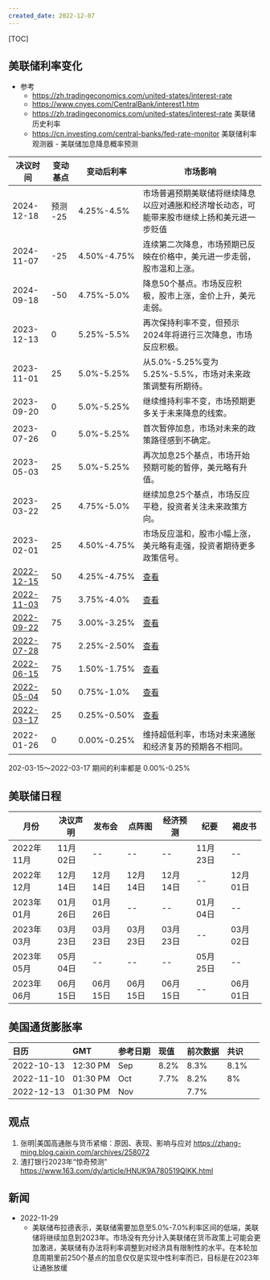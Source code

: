 ```yaml
---
created_date: 2022-12-07
---
```


[TOC]

## 美联储利率变化
- 参考 
    - https://zh.tradingeconomics.com/united-states/interest-rate
    - https://www.cnyes.com/CentralBank/interest1.htm
    - https://zh.tradingeconomics.com/united-states/interest-rate  美联储历史利率
    - https://cn.investing.com/central-banks/fed-rate-monitor  美联储利率观测器 - 美联储加息降息概率预测

| 决议时间                                              | 变动基点 | 变动后利率  | 市场影响                                                     |
| ----------------------------------------------------- | -------- | ----------- | ------------------------------------------------------------ |
| 2024-12-18                                            | 预测 -25 | 4.25%-4.5%  | 市场普遍预期美联储将继续降息以应对通胀和经济增长动态，可能带来股市继续上扬和美元进一步贬值 |
| 2024-11-07                                            | -25      | 4.50%-4.75% | 连续第二次降息，市场预期已反映在价格中，美元进一步走弱，股市温和上涨。 |
| 2024-09-18                                            | -50      | 4.75%-5.0%  | 降息50个基点。市场反应积极，股市上涨，金价上升，美元走弱。   |
| 2023-12-13                                            | 0        | 5.25%-5.5%  | 再次保持利率不变，但预示2024年将进行三次降息，市场反应积极。 |
| 2023-11-01                                            | 25       | 5.0%-5.25%  | 从5.0%-5.25%变为5.25%-5.5%，市场对未来政策调整有所期待。     |
| 2023-09-20                                            | 0        | 5.0%-5.25%  | 继续维持利率不变，市场预期更多关于未来降息的线索。           |
| 2023-07-26                                            | 0        | 5.0%-5.25%  | 首次暂停加息，市场对未来的政策路径感到不确定。               |
| 2023-05-03                                            | 25       | 5.0%-5.25%  | 再次加息25个基点，市场开始预期可能的暂停，美元略有升值。     |
| 2023-03-22                                            | 25       | 4.75%-5.0%  | 继续加息25个基点，市场反应平稳，投资者关注未来政策方向。     |
| 2023-02-01                                            | 25       | 4.50%-4.75% | 市场反应温和，股市小幅上涨，美元略有走强，投资者期待更多政策信号。 |
| [2022-12-15](https://rl.fx678.com/date/20221215.html) | 50       | 4.25%-4.75% | [查看](https://news.fx678.com/202212150317201853.shtml)      |
| [2022-11-03](https://rl.fx678.com/date/20221103.html) | 75       | 3.75%-4.0%  | [查看](https://news.fx678.com/202211030225091850.shtml)      |
| [2022-09-22](https://rl.fx678.com/date/20220922.html) | 75       | 3.00%-3.25% | [查看](https://www.fx678.com/C/20220922/202209220215051850.html) |
| [2022-07-28](https://rl.fx678.com/date/20220728.html) | 75       | 2.25%-2.50% | [查看](https://www.fx678.com/C/20220728/202207280205141855.htm) |
| [2022-06-15](https://rl.fx678.com/date/20220615.html) | 75       | 1.50%-1.75% | [查看](https://www.fx678.com/C/20220616/202206160224241855.html) |
| [2022-05-04](https://rl.fx678.com/date/20220504.html) | 50       | 0.75%-1.0%  | [查看](https://www.fx678.com/C/20220505/202205050217231854.html) |
| [2022-03-17](https://rl.fx678.com/date/20220317.html) | 25       | 0.25%-0.50% | [查看](https://news.fx678.com/202203170230552470.shtml)      |
| 2022-01-26                                            | 0        | 0.00%-0.25% | 维持超低利率，市场对未来通胀和经济复苏的预期各不相同。       |

202-03-15～2022-03-17 期间的利率都是 0.00%-0.25%



## 美联储日程

| 月份       | 决议声明 | 发布会   | 点阵图   | 经济预测 | 纪要     | 褐皮书   |
| ---------- | -------- | -------- | -------- | -------- | -------- | -------- |
| 2022年11月 | 11月02日 | --       | --       | --       | 11月23日 | --       |
| 2022年12月 | 12月14日 | 12月14日 | 12月14日 | 12月14日 | --       | 12月01日 |
| 2023年01月 | 01月26日 | 01月26日 | --       | --       | 01月04日 | --       |
| 2023年03月 | 03月23日 | 03月23日 | 03月23日 | 03月23日 | --       | 03月02日 |
| 2023年05月 | 05月04日 | --       | --       | --       | 05月25日 | --       |
| 2023年06月 | 06月15日 | 06月15日 | 06月15日 | 06月15日 | --       | 06月01日 |

## 美国通货膨胀率

| 日历       | GMT      | 参考日期 | 现值 | 前次数据 | 共识 |      |
| :--------- | :------- | :------- | :--- | :------- | :--- | ---- |
| 2022-10-13 | 12:30 PM | Sep      | 8.2% | 8.3%     | 8.1% |      |
| 2022-11-10 | 01:30 PM | Oct      | 7.7% | 8.2%     | 8%   |      |
| 2022-12-13 | 01:30 PM | Nov      |      | 7.7%     |      |      |




## 观点
1. 张明|美国高通胀与货币紧缩：原因、表现、影响与应对 https://zhang-ming.blog.caixin.com/archives/258072
2. 渣打银行2023年“惊奇预测” https://www.163.com/dy/article/HNUK9A780519QIKK.html

## 新闻
- 2022-11-29
    - 美联储布拉德表示，美联储需要加息至5.0%-7.0%利率区间的低端，美联储将继续加息到2023年。市场没有充分计入美联储在货币政策上可能会更加激进，美联储有办法将利率调整到对经济具有限制性的水平。在本轮加息周期里前250个基点的加息仅仅是实现中性利率而已，目标是在2023年让通胀放缓